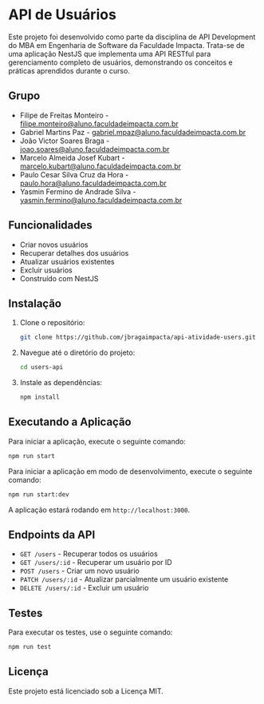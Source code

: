 # API de Usuários
Este projeto foi desenvolvido como parte da disciplina de API Development do MBA em Engenharia de Software da Faculdade Impacta. Trata-se de uma aplicação NestJS que implementa uma API RESTful para gerenciamento completo de usuários, demonstrando os conceitos e práticas aprendidos durante o curso.

## Grupo
- Filipe de Freitas Monteiro - filipe.monteiro@aluno.faculdadeimpacta.com.br
- Gabriel Martins Paz - gabriel.mpaz@aluno.faculdadeimpacta.com.br
- João Victor Soares Braga - joao.soares@aluno.faculdadeimpacta.com.br
- Marcelo Almeida Josef Kubart - marcelo.kubart@aluno.faculdadeimpacta.com.br
- Paulo Cesar Silva Cruz da Hora - paulo.hora@aluno.faculdadeimpacta.com.br
- Yasmin Fermino de Andrade Silva - yasmin.fermino@aluno.faculdadeimpacta.com.br

## Funcionalidades

- Criar novos usuários
- Recuperar detalhes dos usuários
- Atualizar usuários existentes
- Excluir usuários
- Construído com NestJS

## Instalação

1. Clone o repositório:
   ```bash
   git clone https://github.com/jbragaimpacta/api-atividade-users.git users-api
   ```

2. Navegue até o diretório do projeto:
   ```bash
   cd users-api
   ```

3. Instale as dependências:
   ```bash
   npm install
   ```

## Executando a Aplicação

Para iniciar a aplicação, execute o seguinte comando:
```bash
npm run start
```

Para iniciar a aplicação em modo de desenvolvimento, execute o seguinte comando:
```bash
npm run start:dev
```

A aplicação estará rodando em `http://localhost:3000`.

## Endpoints da API

- `GET /users` - Recuperar todos os usuários
- `GET /users/:id` - Recuperar um usuário por ID
- `POST /users` - Criar um novo usuário
- `PATCH /users/:id` - Atualizar parcialmente um usuário existente
- `DELETE /users/:id` - Excluir um usuário

## Testes

Para executar os testes, use o seguinte comando:
```bash
npm run test
```

## Licença

Este projeto está licenciado sob a Licença MIT.
